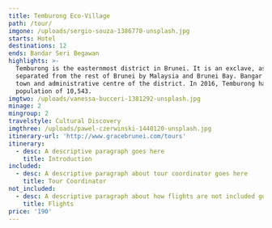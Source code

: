 ```yaml
---
title: Temburong Eco-Village
path: /tour/
imgone: /uploads/sergio-souza-1386770-unsplash.jpg
starts: Hotel
destinations: 12
ends: Bandar Seri Begawan
highlights: >-
  Temburong is the easternmost district in Brunei. It is an exclave, as it is
  separated from the rest of Brunei by Malaysia and Brunei Bay. Bangar is the
  town and administrative centre of the district. In 2016, Temburong had a
  population of 10,543.
imgtwo: /uploads/vanessa-bucceri-1381292-unsplash.jpg
minage: 2
mingroup: 2
travelstyle: Cultural Discovery
imgthree: /uploads/pawel-czerwinski-1440120-unsplash.jpg
itinerary-url: 'http://www.gracebrunei.com/tours'
itinerary:
  - desc: A descriptive paragraph goes here
    title: Introduction
included:
  - desc: A descriptive paragraph about tour coordinator goes here
    title: Tour Coordinator
not_included:
  - desc: A descriptive paragraph about how flights are not included goes here
    title: Flights
price: '190'
---
```


